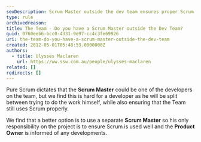 ```yaml
---
seoDescription: Scrum Master outside the dev team ensures proper Scrum adoption and informs the Product Owner of developments.
type: rule
archivedreason:
title: The Team - Do you have a Scrum Master outside the Dev Team?
guid: 0760eeb6-bcc0-4331-9e97-cc4c3fe69926
uri: the-team-do-you-have-a-scrum-master-outside-the-dev-team
created: 2012-05-01T05:48:53.0000000Z
authors:
  - title: Ulysses Maclaren
    url: https://ww.ssw.com.au/people/ulysses-maclaren
related: []
redirects: []
---
```


Pure Scrum dictates that the **Scrum Master** could be one of the developers on the team, but we find this is hard for a developer as he will be split between trying to do the work himself, while also ensuring that the Team still uses Scrum properly.

<!--endintro-->

We find that a better option is to use a separate **Scrum Master** so his only responsibility on the project is to ensure Scrum is used well and the **Product Owner** is informed of any developments.
